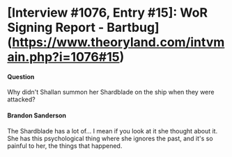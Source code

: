 # [Interview #1076, Entry #15]: WoR Signing Report - Bartbug](https://www.theoryland.com/intvmain.php?i=1076#15)

#### Question

Why didn't Shallan summon her Shardblade on the ship when they were attacked?

#### Brandon Sanderson

The Shardblade has a lot of... I mean if you look at it she thought about it. She has this psychological thing where she ignores the past, and it's so painful to her, the things that happened.

